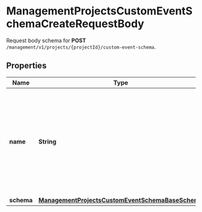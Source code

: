 

# ManagementProjectsCustomEventSchemaCreateRequestBody

Request body schema for **POST** `/management/v1/projects/{projectId}/custom-event-schema`.

## Properties

| Name | Type | Description | Notes |
|------------ | ------------- | ------------- | -------------|
|**name** | **String** | User-defined name of the custom event. This is also shown in **Project Settings** &gt; **Event Schema** in the Voucherify Dashboard. |  |
|**schema** | [**ManagementProjectsCustomEventSchemaBaseSchema**](ManagementProjectsCustomEventSchemaBaseSchema.md) |  |  |



